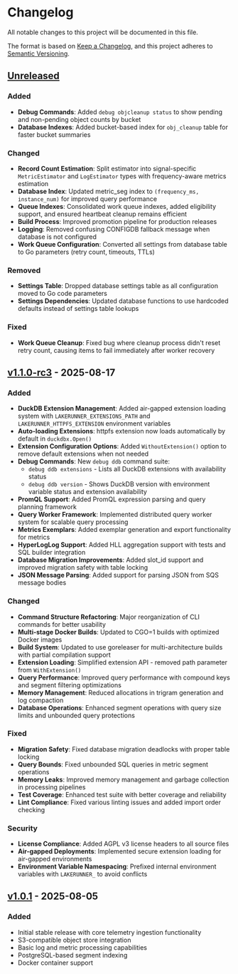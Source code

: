# Changelog

All notable changes to this project will be documented in this file.

The format is based on [Keep a Changelog](https://keepachangelog.com/en/1.0.0/),
and this project adheres to [Semantic Versioning](https://semver.org/spec/v2.0.0.html).

## [Unreleased]

### Added

- **Debug Commands**: Added `debug objcleanup status` to show pending and non-pending object counts by bucket
- **Database Indexes**: Added bucket-based index for `obj_cleanup` table for faster bucket summaries

### Changed

- **Record Count Estimation**: Split estimator into signal-specific `MetricEstimator` and `LogEstimator` types with frequency-aware metrics estimation
- **Database Index**: Updated metric_seg index to `(frequency_ms, instance_num)` for improved query performance
- **Queue Indexes**: Consolidated work queue indexes, added eligibility support, and ensured heartbeat cleanup remains efficient
- **Build Process**: Improved promotion pipeline for production releases
- **Logging**: Removed confusing CONFIGDB fallback message when database is not configured
- **Work Queue Configuration**: Converted all settings from database table to Go parameters (retry count, timeouts, TTLs)

### Removed

- **Settings Table**: Dropped database settings table as all configuration moved to Go code parameters
- **Settings Dependencies**: Updated database functions to use hardcoded defaults instead of settings table lookups

### Fixed

- **Work Queue Cleanup**: Fixed bug where cleanup process didn't reset retry count, causing items to fail immediately after worker recovery

## [v1.1.0-rc3] - 2025-08-17

### Added

- **DuckDB Extension Management**: Added air-gapped extension loading system with `LAKERUNNER_EXTENSIONS_PATH` and `LAKERUNNER_HTTPFS_EXTENSION` environment variables
- **Auto-loading Extensions**: httpfs extension now loads automatically by default in `duckdbx.Open()`
- **Extension Configuration Options**: Added `WithoutExtension()` option to remove default extensions when not needed
- **Debug Commands**: New `debug ddb` command suite:
  - `debug ddb extensions` - Lists all DuckDB extensions with availability status
  - `debug ddb version` - Shows DuckDB version with environment variable status and extension availability
- **PromQL Support**: Added PromQL expression parsing and query planning framework
- **Query Worker Framework**: Implemented distributed query worker system for scalable query processing
- **Metrics Exemplars**: Added exemplar generation and export functionality for metrics
- **HyperLogLog Support**: Added HLL aggregation support with tests and SQL builder integration
- **Database Migration Improvements**: Added slot_id support and improved migration safety with table locking
- **JSON Message Parsing**: Added support for parsing JSON from SQS message bodies

### Changed

- **Command Structure Refactoring**: Major reorganization of CLI commands for better usability
- **Multi-stage Docker Builds**: Updated to CGO=1 builds with optimized Docker images
- **Build System**: Updated to use goreleaser for multi-architecture builds with partial compilation support
- **Extension Loading**: Simplified extension API - removed path parameter from `WithExtension()`
- **Query Performance**: Improved query performance with compound keys and segment filtering optimizations
- **Memory Management**: Reduced allocations in trigram generation and log compaction
- **Database Operations**: Enhanced segment operations with query size limits and unbounded query protections

### Fixed

- **Migration Safety**: Fixed database migration deadlocks with proper table locking
- **Query Bounds**: Fixed unbounded SQL queries in metric segment operations
- **Memory Leaks**: Improved memory management and garbage collection in processing pipelines
- **Test Coverage**: Enhanced test suite with better coverage and reliability
- **Lint Compliance**: Fixed various linting issues and added import order checking

### Security

- **License Compliance**: Added AGPL v3 license headers to all source files
- **Air-gapped Deployments**: Implemented secure extension loading for air-gapped environments
- **Environment Variable Namespacing**: Prefixed internal environment variables with `LAKERUNNER_` to avoid conflicts

## [v1.0.1] - 2025-08-05

### Added

- Initial stable release with core telemetry ingestion functionality
- S3-compatible object store integration
- Basic log and metric processing capabilities
- PostgreSQL-based segment indexing
- Docker container support

[Unreleased]: https://github.com/cardinalhq/lakerunner/compare/v1.1.0-rc3...HEAD
[v1.1.0-rc3]: https://github.com/cardinalhq/lakerunner/compare/v1.0.1...v1.1.0-rc3
[v1.0.1]: https://github.com/cardinalhq/lakerunner/releases/tag/v1.0.1
